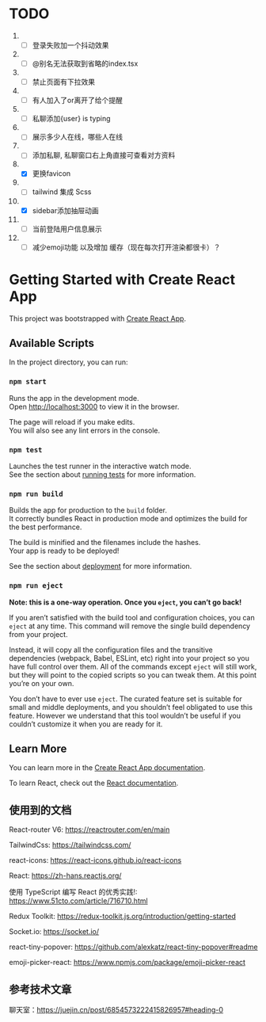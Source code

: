 # TODO

1. - [ ] 登录失败加一个抖动效果
2. - [ ] @别名无法获取到省略的index.tsx
3. - [ ] 禁止页面有下拉效果
4. - [ ] 有人加入了or离开了给个提醒
5. - [ ] 私聊添加{user} is typing
6. - [ ] 展示多少人在线，哪些人在线
7. - [ ] 添加私聊, 私聊窗口右上角直接可查看对方资料
8. - [x] 更换favicon
9. - [ ] tailwind 集成 Scss
10. - [x] sidebar添加抽屉动画
11. - [ ] 当前登陆用户信息展示
12. - [ ] 减少emoji功能 以及增加 缓存（现在每次打开渲染都很卡）？

# Getting Started with Create React App

This project was bootstrapped with [Create React App](https://github.com/facebook/create-react-app).

## Available Scripts

In the project directory, you can run:

### `npm start`

Runs the app in the development mode.\
Open [http://localhost:3000](http://localhost:3000) to view it in the browser.

The page will reload if you make edits.\
You will also see any lint errors in the console.

### `npm test`

Launches the test runner in the interactive watch mode.\
See the section about [running tests](https://facebook.github.io/create-react-app/docs/running-tests) for more information.

### `npm run build`

Builds the app for production to the `build` folder.\
It correctly bundles React in production mode and optimizes the build for the best performance.

The build is minified and the filenames include the hashes.\
Your app is ready to be deployed!

See the section about [deployment](https://facebook.github.io/create-react-app/docs/deployment) for more information.

### `npm run eject`

**Note: this is a one-way operation. Once you `eject`, you can’t go back!**

If you aren’t satisfied with the build tool and configuration choices, you can `eject` at any time. This command will remove the single build dependency from your project.

Instead, it will copy all the configuration files and the transitive dependencies (webpack, Babel, ESLint, etc) right into your project so you have full control over them. All of the commands except `eject` will still work, but they will point to the copied scripts so you can tweak them. At this point you’re on your own.

You don’t have to ever use `eject`. The curated feature set is suitable for small and middle deployments, and you shouldn’t feel obligated to use this feature. However we understand that this tool wouldn’t be useful if you couldn’t customize it when you are ready for it.

## Learn More

You can learn more in the [Create React App documentation](https://facebook.github.io/create-react-app/docs/getting-started).

To learn React, check out the [React documentation](https://reactjs.org/).

## 使用到的文档
React-router V6: https://reactrouter.com/en/main

TailwindCss: https://tailwindcss.com/

react-icons: https://react-icons.github.io/react-icons

React: https://zh-hans.reactjs.org/

使用 TypeScript 编写 React 的优秀实践!: https://www.51cto.com/article/716710.html

Redux Toolkit: https://redux-toolkit.js.org/introduction/getting-started

Socket.io: https://socket.io/

react-tiny-popover: https://github.com/alexkatz/react-tiny-popover#readme

emoji-picker-react: https://www.npmjs.com/package/emoji-picker-react

## 参考技术文章
聊天室：https://juejin.cn/post/6854573222415826957#heading-0
